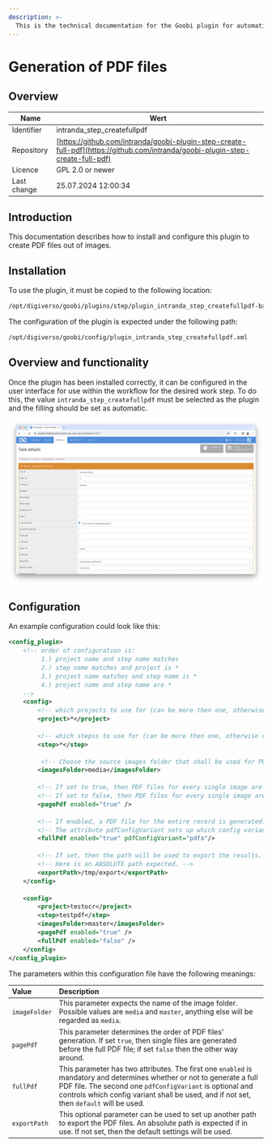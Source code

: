 ```yaml
---
description: >-
  This is the technical documentation for the Goobi plugin for automatically creating PDF files out of images.
---
```


# Generation of PDF files

## Overview

Name                     | Wert
-------------------------|-----------
Identifier               | intranda_step_createfullpdf
Repository               | [https://github.com/intranda/goobi-plugin-step-create-full-pdf](https://github.com/intranda/goobi-plugin-step-create-full-pdf)
Licence              | GPL 2.0 or newer 
Last change    | 25.07.2024 12:00:34


## Introduction
This documentation describes how to install and configure this plugin to create PDF files out of images.


## Installation 
To use the plugin, it must be copied to the following location:

```bash
/opt/digiverso/goobi/plugins/step/plugin_intranda_step_createfullpdf-base.jar
```

The configuration of the plugin is expected under the following path:

```bash
/opt/digiverso/goobi/config/plugin_intranda_step_createfullpdf.xml
```

## Overview and functionality
Once the plugin has been installed correctly, it can be configured in the user interface for use within the workflow for the desired work step. To do this, the value `intranda_step_createfullpdf` must be selected as the plugin and the filling should be set as automatic.

![Selection of the plugin within the workflow configuration](images/goobi-plugin-step-create-full-pdf_screen1_en.png)


## Configuration
An example configuration could look like this:

```xml
<config_plugin>
    <!-- order of configuration is: 
         1.) project name and step name matches 
         2.) step name matches and project is * 
         3.) project name matches and step name is * 
         4.) project name and step name are * 
    -->
    <config>
        <!-- which projects to use for (can be more then one, otherwise use *) -->
        <project>*</project>

        <!-- which stepss to use for (can be more then one, otherwise use *) -->
        <step>*</step>

         <!-- Choose the source images folder that shall be used for PDF generation. Possible values are 'media' and 'master' -->
        <imagesFolder>media</imagesFolder>

        <!-- If set to true, then PDF files for every single image are generated before the full PDF file. -->
        <!-- If set to false, then PDF files for every single image are generated after the full PDF file. -->
        <pagePdf enabled="true" /> 

        <!-- If enabled, a PDF file for the entire record is generated. This file includes the table of contents from the METS file if exists. -->
        <!-- The attribute pdfConfigVariant sets up which config variant in contentServerConfig.xml should be used. If not set, then use default. -->
        <fullPdf enabled="true" pdfConfigVariant="pdfa"/>
        
        <!-- If set, then the path will be used to export the results. Otherwise the default settings will be used. -->
        <!-- Here is an ABSOLUTE path expected. -->
        <exportPath>/tmp/export</exportPath>
    </config>
    
    <config>
        <project>testocr</project>
        <step>testpdf</step>
        <imagesFolder>master</imagesFolder>
        <pagePdf enabled="true" />
        <fullPdf enabled="false" />
    </config>
</config_plugin>
```


The parameters within this configuration file have the following meanings: ​

| Value | Description |
| :--- | :--- |
| `imageFolder` | This parameter expects the name of the image folder. Possible values are `media` and `master`, anything else will be regarded as `media`. |
| `pagePdf` | This parameter determines the order of PDF files' generation. If set `true`, then single files are generated before the full PDF file; if set `false` then the other way around. |
| `fullPdf` | This parameter has two attributes. The first one `enabled` is mandatory and determines whether or not to generate a full PDF file. The second one `pdfConfigVariant` is optional and controls which config variant shall be used, and if not set, then `default` will be used. |
| `exportPath` | This optional parameter can be used to set up another path to export the PDF files. An absolute path is expected if in use. If not set, then the default settings will be used. |
